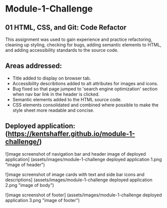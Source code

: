 # Module-1-Challenge

## 01 HTML, CSS, and Git: Code Refactor

This assignment was used to gain experience and practice refactoring, cleaning up styling, checking for bugs, adding semantic elements to HTML, and adding accessibility standards to the source code. 

## Areas addressed:

* Title added to display on browser tab.
* Accessibility describtions added to alt attributes for images and icons.
* Bug fixed so that page jumped to 'search engine optimization' section when nav bar link in the header is clicked.
* Semantic elements added to the HTML source code.
* CSS elements consolidated and combined where possible to make the style sheet more readable and concise. 

## Deployed application: (https://kentshaffer.github.io/module-1-challenge/)

![image screenshot of navigation bar and header image of deployed application] (assets/images/module-1-challenge deployed application 1.png "image of header")

![image screenshot of image cards with text and side bar icons and descriptions] (assets/images/module-1-challenge deployed application 2.png "image of body")

![image screenshot of footer] (assets/images/module-1-challenge deployed application 3.png "image of footer")
